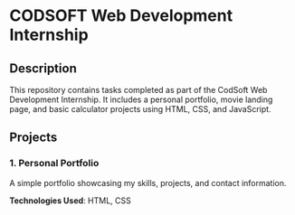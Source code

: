 # CODSOFT Web Development Internship

## Description
This repository contains tasks completed as part of the CodSoft Web Development Internship. It includes a personal portfolio, movie landing page, and basic calculator projects using HTML, CSS, and JavaScript.

## Projects
### 1. Personal Portfolio
A simple portfolio showcasing my skills, projects, and contact information.

**Technologies Used**: HTML, CSS  


